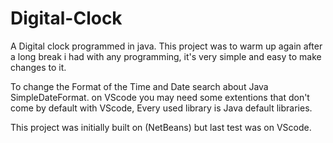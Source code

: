 # Digital-Clock

A Digital clock programmed in java.
This project was to warm up again after a long break i had with any programming, it's very simple and easy to make changes to it.

To change the Format of the Time and Date search about Java SimpleDateFormat.
on VScode you may need some extentions that don't come by default with VScode, Every used library is Java default libraries.

This project was initially built on (NetBeans) but last test was on VScode.
